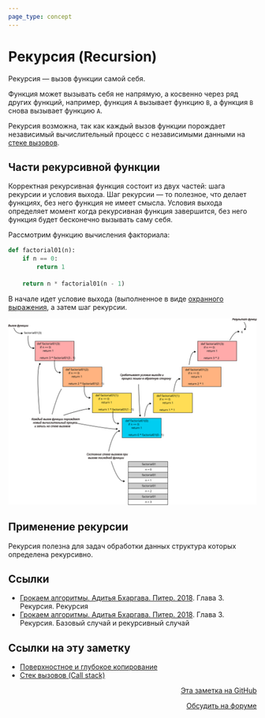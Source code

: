 ```yaml
---
page_type: concept
---
```


# Рекурсия (Recursion)

Рекурсия — вызов функции самой себя.

Функция может вызывать себя не напрямую, а косвенно через ряд других функций, например, функция `A` вызывает функцию `B`, а функция `B` снова вызывает функцию `A`.

Рекурсия возможна, так как каждый вызов функции порождает независимый вычислительный процесс с независимыми данными на [стеке вызовов](20221027000407.md).

## Части рекурсивной функции

Корректная рекурсивная функция состоит из двух частей: шага рекурсии и условия выхода. Шаг рекурсии — то полезное, что делает функциях, без него функция не имеет смысла. Условия выхода определяет момент когда рекурсивная функция завершится, без него функция будет бесконечно вызывать саму себя.

Рассмотрим функцию вычисления факториала:

```python
def factorial01(n):
    if n == 0:
        return 1

    return n * factorial01(n - 1)
```

В начале идет условие выхода (выполненное в виде [охранного выражения](20221023132846.md), а затем шаг рекурсии.

![](images/recursion01.svg)

## Применение рекурсии

Рекурсия полезна для задач обработки данных структура которых определена рекурсивно.

## Ссылки

- [Грокаем алгоритмы. Адитья Бхаргава. Питер. 2018](BhargavaGrokaemAlgoritmy2018.md). Глава 3. Рекурсия. Рекурсия
- [Грокаем алгоритмы. Адитья Бхаргава. Питер. 2018](BhargavaGrokaemAlgoritmy2018.md). Глава 3. Рекурсия. Базовый случай и рекурсивный случай



## Ссылки на эту заметку

* [Поверхностное и глубокое копирование](20221027001216.md)
* [Стек вызовов (Call stack)](20221027000407.md)


<p v-pre style="text-align: right">
  <a href="https://github.com/Kverde/algorithms/blob/main/source/20221027000223.md" target="_blank">
  Эта заметка на GitHub
  </a>
</p>



<p v-pre style="text-align: right">
  <a href="https://discourse.comtext.space/new-topic?title=%D0%A0%D0%B5%D0%BA%D1%83%D1%80%D1%81%D0%B8%D1%8F%20%28Recursion%29&body=&category=algorithm" target="_blank">
  Обсудить на форуме
  </a>
</p>
